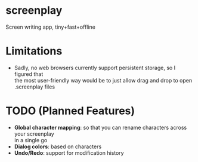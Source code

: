 # screenplay
Screen writing app, tiny+fast+offline

# Limitations
* Sadly, no web browsers currently support persistent storage, so I figured that  
the most user-friendly way would be to just allow drag and drop to open .screenplay files

# TODO (Planned Features)
* **Global character mapping**: so that you can rename characters across your screenplay  
in a single go
* **Dialog colors**: based on characters
* **Undo/Redo**: support for modification history